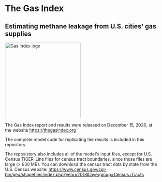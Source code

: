 # The Gas Index
## Estimating methane leakage from U.S. cities' gas supplies

<p align="left">
  <img src="https://thegasindex.org/wp-content/uploads/2020/12/The-Gas-Index-logo-color-small.png" width="250" title="Gas Index logo">
</p>

The Gas Index report and results were released on December 15, 2020, at the website https://thegasindex.org

The complete model code for replicating the results is included in this repository.

The reposistory also includes all of the model's input files, except for U.S. Census TIGER-Line files for census tract boundaries, since those files are large (> 600 MB). You can download the census tract data by state from the U.S. Census website: https://www.census.gov/cgi-bin/geo/shapefiles/index.php?year=2018&layergroup=Census+Tracts
